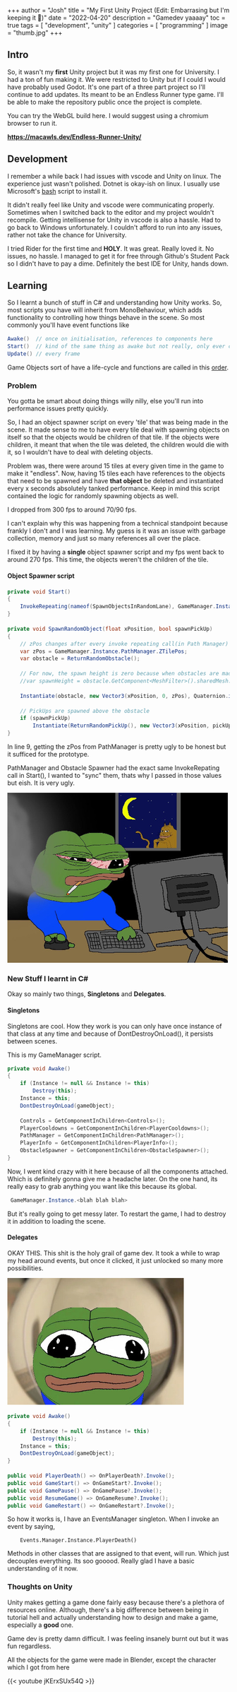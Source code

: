 +++
author = "Josh"
title = "My First Unity Project (Edit: Embarrasing but I'm keeping it 🤣)"
date = "2022-04-20"
description = "Gamedev yaaaay"
toc = true
tags = [
    "development",
    "unity"
]
categories = [
    "programming"
]
image = "thumb.jpg"
+++
<!--more-->

## Intro

So, it wasn't my **first** Unity project but it was my first one for University. I had a ton of fun making it. 
We were restricted to Unity but if I could I would have probably used Godot. 
It's one part of a three part project so I'll continue to add updates. Its meant to be an Endless Runner type game.
I'll be able to make the repository public once the project is complete.

You can try the WebGL build here. I would suggest using a chromium browser to run it. 

**https://macawls.dev/Endless-Runner-Unity/**

## Development
I remember a while back I had issues with vscode and Unity on linux. The experience just wasn't polished. Dotnet is okay-ish on linux. I usually use Microsoft's [bash](https://dot.net/v1/dotnet-install.sh) script to install it.  

It didn't really feel like Unity and vscode were communicating properly. Sometimes when I switched back to the editor and my project wouldn't recompile. Getting intellisense for Unity in vscode is also a hassle. Had to go back to Windows unfortunately. I couldn't afford to run into any issues, rather not take the chance for University.

I tried Rider for the first time and **HOLY**. It was great. Really loved it. No issues, no hassle. I managed to get it for free through Github's Student Pack so I didn't have to pay a dime. Definitely the best IDE for Unity, hands down. 


## Learning
So I learnt a bunch of stuff in C# and understanding how Unity works. 
So, most scripts you have will inherit from MonoBehaviour, which adds functionality to controlling how things behave in the scene. So most commonly you'll have event functions like 

```csharp
Awake()  // once on initialisation, references to components here 
Start()  // kind of the same thing as awake but not really, only ever called once
Update() // every frame
```
Game Objects sort of have a life-cycle and functions are called in this [order](https://docs.unity3d.com/Manual/ExecutionOrder.html).

### Problem
You gotta be smart about doing things willy nilly, else you'll run into performance issues pretty quickly. 

So, I had an object spawner script on every 'tile' that was being made in the scene. It made sense to me to have every tile deal with spawning objects on itself so that the objects would be children of that tile. If the objects were children, it meant that when the tile was deleted, the children would die with it, so I wouldn't have to deal with deleting objects.

Problem was, there were around 15 tiles at every given time in the game to make it "endless". Now, having 15 tiles each have references to the objects that need to be spawned and have **that object** be deleted and instantiated every x seconds absolutely tanked performance. Keep in mind this script contained the logic for randomly spawning objects as well.

I dropped from 300 fps to around 70/90 fps.

I can't explain why this was happening from a technical standpoint because frankly I don't and I was learning. 
My guess is it was an issue with garbage collection, memory and just so many references all over the place.

I fixed it by having a **single** object spawner script and my fps went back to around 270 fps. This time, the objects weren't the children of the tile. 

#### Object Spawner script 
```csharp
private void Start()
{
    InvokeRepeating(nameof(SpawnObjectsInRandomLane), GameManager.Instance.PathManager.startTime, GameManager.Instance.PathManager.timeToDestroy);
}
    
private void SpawnRandomObject(float xPosition, bool spawnPickUp)
{
    // zPos changes after every invoke repeating call(in Path Manager)
    var zPos = GameManager.Instance.PathManager.ZTilePos;
    var obstacle = ReturnRandomObstacle();
            
    // For now, the spawn height is zero because when obstacles are made in blender the origin is set to the bottom of the object
    //var spawnHeight = obstacle.GetComponent<MeshFilter>().sharedMesh.bounds.extents.y;
            
    Instantiate(obstacle, new Vector3(xPosition, 0, zPos), Quaternion.identity);

    // PickUps are spawned above the obstacle
    if (spawnPickUp)
        Instantiate(ReturnRandomPickUp(), new Vector3(xPosition, pickUpSpawnHeight, zPos), Quaternion.identity);
}
```

In line 9, getting the zPos from PathManager is pretty ugly to be honest but it sufficed for the prototype.

PathManager and Obstacle Spawner had the exact same InvokeRepating call in Start(), I wanted to "sync" them, thats why I passed in those values but eish. It is very ugly. 

![](bugs.jpg)

### New Stuff I learnt in C#
Okay so mainly two things, **Singletons** and **Delegates**.

#### Singletons
Singletons are cool. How they work is you can only have once instance of that class at any time and because of DontDestroyOnLoad(), it persists between scenes.

This is my GameManager script. 

```csharp
private void Awake()
{
    if (Instance != null && Instance != this)
        Destroy(this);
    Instance = this;
    DontDestroyOnLoad(gameObject);
        
    Controls = GetComponentInChildren<Controls>();
    PlayerCooldowns = GetComponentInChildren<PlayerCooldowns>();
    PathManager = GetComponentInChildren<PathManager>();
    PlayerInfo = GetComponentInChildren<PlayerInfo>();
    ObstacleSpawner = GetComponentInChildren<ObstacleSpawner>();
}
```

Now, I went kind crazy with it here because of all the components attached. Which is definitely gonna give me a headache later.
On the one hand, its really easy to grab anything you want like this because its global. 

```csharp
 GameManager.Instance.<blah blah blah>
```
But it's really going to get messy later. To restart the game, I had to destroy it in addition to loading the scene.

#### Delegates
OKAY THIS. This shit is the holy grail of game dev. It took a while to wrap my head around events, but once it clicked, it just unlocked so many more possibilities. 

![](doorbell.jpg)

```csharp
private void Awake()
{
    if (Instance != null && Instance != this)
        Destroy(this);
    Instance = this;
    DontDestroyOnLoad(gameObject);
}

public void PlayerDeath() => OnPlayerDeath?.Invoke();
public void GameStart() => OnGameStart?.Invoke();
public void GamePause() => OnGamePause?.Invoke();
public void ResumeGame() => OnGameResume?.Invoke();
public void GameRestart() => OnGameRestart?.Invoke();
```

So how it works is, I have an EventsManager singleton. When I invoke an event by saying, 
```chsarp
    Events.Manager.Instance.PlayerDeath()
```

Methods in other classes that are assigned to that event, will run. Which just decouples everything. Its soo gooood. Really glad I have a basic understanding of it now.

### Thoughts on Unity
Unity makes getting a game done fairly easy because there's a plethora of resources online.
Although, there's a big difference between being in tutorial hell and actually understanding how to design and make a game, especially a **good** one. 

Game dev is pretty damn difficult. I was feeling insanely burnt out but it was fun regardless.

All the objects for the game were made in Blender, except the character which I got from here 

{{< youtube jKErxSUx54Q >}} 